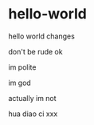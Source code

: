 # hello-world
hello world
changes

don't be rude ok

im polite

im god

actually im not

hua diao ci xxx

